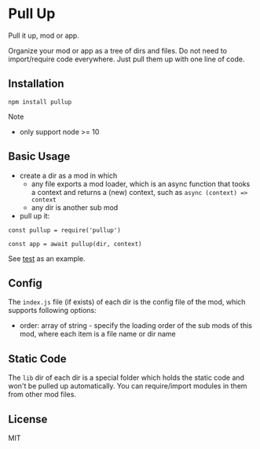 # Pull Up

Pull it up, mod or app.

Organize your mod or app as a tree of dirs and files. Do not need to import/require code everywhere. Just pull them up with one line of code.

## Installation

```
npm install pullup
```

Note

- only support node >= 10 

## Basic Usage

- create a dir as a mod in which
  - any file exports a mod loader, which is an async function that tooks a context and returns a (new) context, such as `async (context) => context`
  - any dir is another sub mod
- pull up it:

```
const pullup = require('pullup')

const app = await pullup(dir, context)
```

See [test](./test) as an example.

## Config

The `index.js` file (if exists) of each dir is the config file of the mod, which supports following options:

- order: array of string - specify the loading order of the sub mods of this mod, where each item is a file name or dir name

## Static Code

The `lib` dir of each dir is a special folder which holds the static code and won't be pulled up automatically. You can require/import modules in them from other mod files.

## License

MIT
